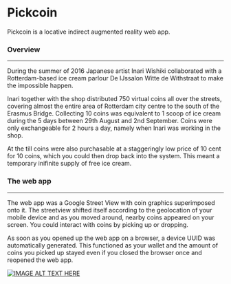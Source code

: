 # Pickcoin

Pickcoin is a locative indirect augmented reality web app.

### Overview
***
During the summer of 2016 Japanese artist Inari Wishiki collaborated with a Rotterdam-based ice cream parlour De IJssalon Witte de Withstraat to make the impossible happen.

Inari together with the shop distributed 750 virtual coins all over the streets, covering almost the entire area of Rotterdam city centre to the south of the Erasmus Bridge. Collecting 10 coins was equivalent to 1 scoop of ice cream during the 5 days between 29th August and 2nd September. Coins were only exchangeable for 2 hours a day, namely when Inari was working in the shop.

At the till coins were also purchasable at a staggeringly low price of 10 cent for 10 coins, which you could then drop back into the system. This meant a temporary inifinite supply of free ice cream.


### The web app
***
The web app was a Google Street View with coin graphics superimposed onto it. The streetview shifted itself according to the geolocation of your mobile device and as you moved around, nearby coins appeared on your screen. You could interact with coins  by picking up or dropping.

As soon as you opened up the web app on a browser, a device UUID was automatically generated. This functioned as your wallet and the amount of coins you picked up stayed even if you closed the browser once and reopened the web app.

[![IMAGE ALT TEXT HERE](https://irational.org/inari/pickcoin/alexscreenshot2.png)](https://www.youtube.com/watch?v=67Qd91LgiZw)
